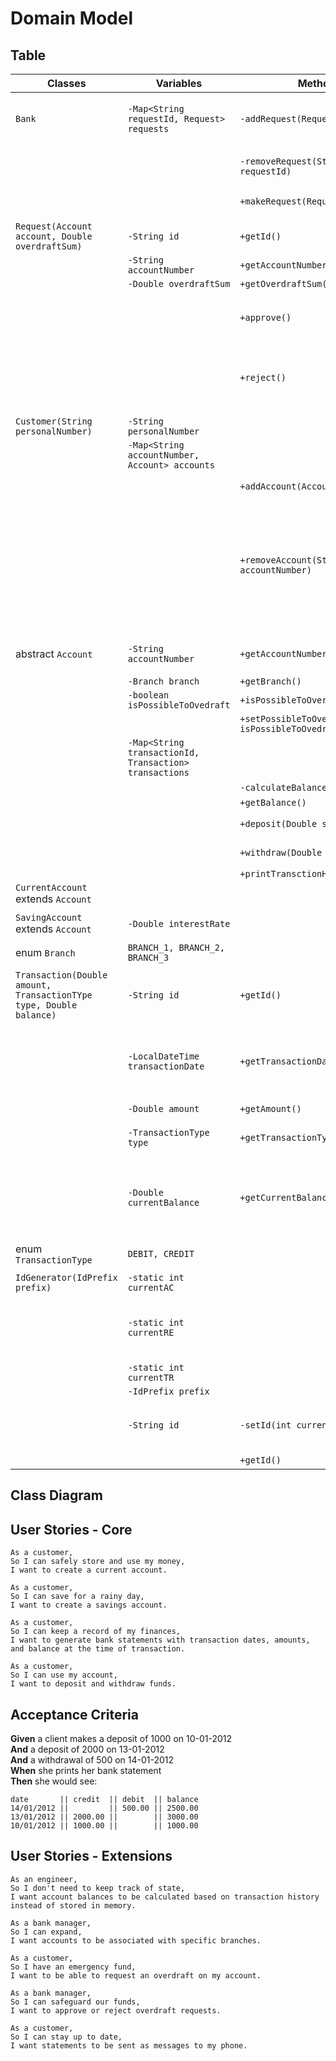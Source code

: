 # Domain Model


## Table
| Classes                                                            | Variables                                              | Methods                                               | Scenario                                                                                                       | Output                 |
|--------------------------------------------------------------------|--------------------------------------------------------|-------------------------------------------------------|----------------------------------------------------------------------------------------------------------------|------------------------|
| `Bank`                                                             | `-Map<String requestId, Request> requests`             | `-addRequest(Request request)`                        | Validate, add to the list requests if possible.                                                                | void / throw exception |
|                                                                    |                                                        | `-removeRequest(String requestId)`                    | Remove request by providing id.                                                                                | void / throw exception |
|                                                                    |                                                        | `+makeRequest(Request request)`                       | Make a request as a user.                                                                                      | Request object / null  |
|                                                                    |                                                        |                                                       |                                                                                                                |                        |
| `Request(Account account, Double overdraftSum)`                    | `-String id`                                           | `+getId()`                                            |                                                                                                                | String                 |
|                                                                    | `-String accountNumber`                                | `+getAccountNumber()`                                 |                                                                                                                | String                 |
|                                                                    | `-Double overdraftSum`                                 | `+getOverdraftSum()`                                  |                                                                                                                |                        |
|                                                                    |                                                        | `+approve()`                                          | Update account with facility to make overdrafts.                                                               |                        |
|                                                                    |                                                        | `+reject()`                                           | Reject request, it should not be possible to make overdrafts.                                                  |                        |
|                                                                    |                                                        |                                                       |                                                                                                                |                        |
| `Customer(String personalNumber)`                                  | `-String personalNumber`                               |                                                       |                                                                                                                |                        |
|                                                                    | `-Map<String accountNumber, Account> accounts`         |                                                       |                                                                                                                |                        |  
|                                                                    |                                                        | `+addAccount(Account newAcount)`                      |                                                                                                                | void / throw exception |
|                                                                    |                                                        | `+removeAccount(String accountNumber)`                | If possible to remove account, provide user with confirmation question<br>before the account is fully removed. | void / throw exception |
|                                                                    |                                                        |                                                       |                                                                                                                |                        |
| abstract `Account`                                                 | `-String accountNumber`                                | `+getAccountNumber()`                                 | Auto-generate account number.                                                                                  |                        |
|                                                                    | `-Branch branch`                                       | `+getBranch()`                                        |                                                                                                                |                        |
|                                                                    | `-boolean isPossibleToOvedraft`                        | `+isPossibleToOverdraft()`                             |                                                                                                                | boolean                |
|                                                                    |                                                        | `+setPossibleToOverdraft(boolean isPossibleToOvedraft)` |                                                                                                                |                        |
|                                                                    | `-Map<String transactionId, Transaction> transactions` |                                                       |                                                                                                                |                        |
|                                                                    |                                                        | `-calculateBalance()`                                 |                                                                                                                | Double                 |
|                                                                    |                                                        | `+getBalance()`                                       |                                                                                                                |                        |
|                                                                    |                                                        | `+deposit(Double sum)`                                |                                                                                                                | void / throw exception |
|                                                                    |                                                        | `+withdraw(Double sum)`                               |                                                                                                                | void / throw exception |
|                                                                    |                                                        | `+printTransctionHistory()`                           |                                                                                                                |                        |
| `CurrentAccount` extends `Account`                                 |                                                        |                                                       |                                                                                                                |                        |
|                                                                    |                                                        |                                                       |                                                                                                                |                        |
| `SavingAccount` extends `Account`                                  | `-Double interestRate`                                 |                                                       |                                                                                                                |                        |
|                                                                    |                                                        |                                                       |                                                                                                                |                        |
| enum `Branch`                                                      | `BRANCH_1, BRANCH_2, BRANCH_3`                         |                                                       |                                                                                                                |                        |
|                                                                    |                                                        |                                                       |                                                                                                                |                        |
| `Transaction(Double amount, TransactionTYpe type, Double balance)` | `-String id`                                           | `+getId()`                                            | Get id. Id is created via IdGenerator.                                                                         | String                 |
|                                                                    | `-LocalDateTime transactionDate`                       | `+getTransactionDate()`                               | Get LocalDateTime, this is created when a Transaction is created.                                              | String                 |
|                                                                    | `-Double amount`                                       | `+getAmount()`                                        |                                                                                                                | Double                 |
|                                                                    | `-TransactionType type`                                | `+getTransactionType()`                               | Could be CREDIT or DEBIT.                                                                                      | TransactionType        |
|                                                                    | `-Double currentBalance`                               | `+getCurrentBalance()`                                | Get the balance the account had when this transaction was made.                                                | Double                 |
|                                                                    |                                                        |                                                       |                                                                                                                |                        |
| enum `TransactionType`                                             | `DEBIT, CREDIT`                                        |                                                       |                                                                                                                |                        |
|                                                                    |                                                        |                                                       |                                                                                                                |                        |
| `IdGenerator(IdPrefix prefix)`                                     | `-static int currentAC`                                |                                                       |                                                                                                                |                        |
|                                                                    | `-static int currentRE`                                |                                                       | Generate different Id's based on provided prefix.                                                              |                        |
|                                                                    | `-static int currentTR`                                |                                                       |                                                                                                                |                        |
|                                                                    | `-IdPrefix prefix`                                     |                                                       |                                                                                                                |                        |
|                                                                    | `-String id`                                           | `-setId(int currentNumber)`                           | Generate id by prefix and current id number.                                                                   |                        |
|                                                                    |                                                        | `+getId()`                                            |                                                                                                                | String                 |

## Class Diagram


## User Stories - Core
```
As a customer,
So I can safely store and use my money,
I want to create a current account.

As a customer,
So I can save for a rainy day,
I want to create a savings account.

As a customer,
So I can keep a record of my finances,
I want to generate bank statements with transaction dates, amounts, and balance at the time of transaction.

As a customer,
So I can use my account,
I want to deposit and withdraw funds.
```

## Acceptance Criteria

**Given** a client makes a deposit of 1000 on 10-01-2012  
**And** a deposit of 2000 on 13-01-2012  
**And** a withdrawal of 500 on 14-01-2012  
**When** she prints her bank statement  
**Then** she would see:

```
date       || credit  || debit  || balance
14/01/2012 ||         || 500.00 || 2500.00
13/01/2012 || 2000.00 ||        || 3000.00
10/01/2012 || 1000.00 ||        || 1000.00
```

## User Stories - Extensions
```
As an engineer,
So I don't need to keep track of state,
I want account balances to be calculated based on transaction history instead of stored in memory.

As a bank manager,
So I can expand,
I want accounts to be associated with specific branches.

As a customer,
So I have an emergency fund,
I want to be able to request an overdraft on my account.

As a bank manager,
So I can safeguard our funds,
I want to approve or reject overdraft requests.

As a customer,
So I can stay up to date,
I want statements to be sent as messages to my phone.
```
